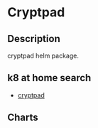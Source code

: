 # Cryptpad

## Description

cryptpad helm package.

## k8 at home search

- [cryptpad](https://nanne.dev/k8s-at-home-search/#/cryptpad)

## Charts


